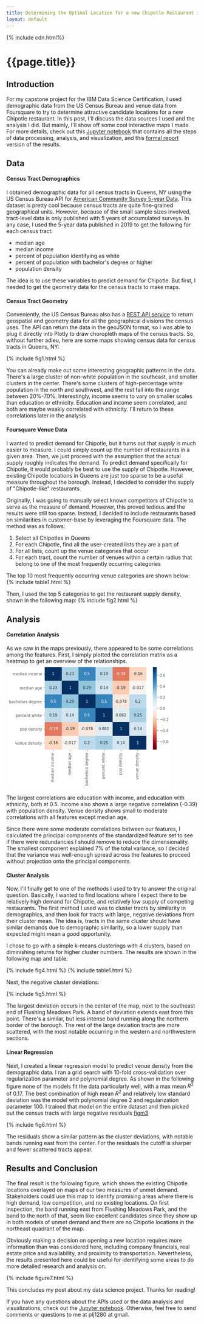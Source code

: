 ```yaml
---
title: Determining the Optimal Location for a new Chipotle Restaurant in Queens, NY
layout: default
---
```

{% include cdn.html%}
# {{page.title}}
## Introduction
For my capstone project for the IBM Data Science Certification, I used demographic data from the US Census Bureau and venue data from Foursquare to try to determine attractive candidate locations for a new Chipotle restaurant.
In this post, I'll discuss the data sources I used and the analysis I did. But mainly, I'll show off some cool interactive maps I made.
For more details, check out this [Jupyter notebook](https://github.com/plj1280) that contains all the steps of data processing, analysis, and visualization, and this [formal report](https://github.com/plj1280) version of the results.

## Data
#### Census Tract Demographics
I obtained demographic data for all census tracts in Queens, NY using the US Census Bureau API for [American Community Survey 5-year Data](https://www.census.gov/data/developers/data-sets/acs-5year.html). This dataset is pretty cool because census tracts are quite fine-grained geographical units.
However, because of the small sample sizes involved, tract-level data is only published with 5 years of accumulated surveys. In any case, I used the 5-year data published in 2019 to get the following for each census tract:
- median age
- median income
- percent of population identifying as white
- percent of population with bachelor's degree or higher
- population density

The idea is to use these variables to predict demand for Chipotle. But first, I needed to get the geometry data for the census tracts to make maps.

#### Census Tract Geometry
Conveniently, the US Census Bureau also has a [REST API service](https://www.census.gov/data/developers/data-sets/TIGERweb-map-service.html) to return geospatial and geometry data for all the geographical divisions the census uses. The API can return the data in the geoJSON format, so I was able to plug it directly into Plotly to draw choropleth maps of the census tracts. So, without further adieu, here are some maps showing census data for census tracts in Queens, NY:

{% include fig1.html %}

You can already make out some interesting geographic patterns in the data. There's a large cluster of non-white population in the southeast, and smaller clusters in the center. There's some clusters of high-percentage white population in the north and southwest, and the rest fall into the range between 20%-70%. Interestingly, income seems to vary on smaller scales than education or ethnicity. Education and income seem correlated, and both are maybe weakly correlated with ethnicity. I'll return to these correlations later in the analysis

#### Foursquare Venue Data
I wanted to predict demand for Chipotle, but it turns out that _supply_ is much easier to measure. I could simply count up the number of restaurants in a given area. Then, we just proceed with the assumption that the actual supply roughly indicates the demand. To predict demand specifically for Chipotle, it would probably be best to use the supply of Chipotle. However, existing Chipotle locations in Queens are just too sparse to be a useful measure throughout the borough. Instead, I decided to consider the supply of "Chipotle-like" restaurants.

Originally, I was going to manually select known competitors of Chipotle to serve as the measure of demand. However, this proved tedious and the results were still too sparse. Instead, I decided to include restaurants based on similarities in customer-base by leveraging the Foursquare data. The method was as follows:
1. Select all Chipotles in Queens
2. For each Chipotle, find all the user-created lists they are a part of
3. For all lists, count up the venue categories that occur
4. For each tract, count the number of venues within a certain radius that belong to one of the most frequently occurring categories

The top 10 most frequently occurring venue categories are shown below:
{% include table1.html %}

Then, I used the top 5 categories to get the restaurant supply density, shown in the following map:
{% include fig2.html %}

## Analysis
#### Correlation Analysis
As we saw in the maps previously, there appeared to be some correlations among the features. First, I simply plotted the correlation matrix as a heatmap to get an overview of the relationships.
![figm1](/images/figm1.png)

The largest correlations are education with income, and education with ethnicity, both at 0.5.
Income also shows a large negative correlation (-0.39) with population density.
Venue density shows small to moderate correlations with all features except median age.

Since there were some moderate correlations between our features, I calculated the principal components of the standardized feature set to see if there were redundancies I should remove to reduce the dimensionality.
The smallest component explained 7% of the total variance, so I decided that the variance was well-enough spread across the features to proceed without projection onto the principal components.

#### Cluster Analysis
Now, I'll finally get to one of the methods I used to try to answer the original question. Basically, I wanted to find locations where I expect there to be relatively high demand for Chipotle, and relatively low supply of competing restaurants. The first method I used was to cluster tracts by similarity in demographics, and then look for tracts with large, negative deviations from their cluster mean. The idea is, tracts in the same cluster should have similar demands due to demographic similarity, so a lower supply than expected might mean a good opportunity.

I chose to go with a simple k-means clusterings with 4 clusters, based on diminishing returns for higher cluster numbers. The results are shown in the following map and table:

{% include fig4.html %}
{% include table1.html %}

Next, the negative cluster deviations:

{% include fig5.html %}

The largest deviation occurs in the center of the map, next to the southeast end of Flushing Meadows Park.
A band of deviation extends east from this point. There's a similar, but less intense band running along the northern border of the borough.
The rest of the large deviation tracts are more scattered, with the most notable occurring in the western and northwestern sections.

#### Linear Regression
Next, I created a linear regression model to predict venue density from the demographic data.
I ran a grid search with 10-fold cross-validation over regularization parameter and polynomial degree.
As shown in the following figure none of the models fit the data particularly well, with a max mean $R^2$ of 0.17.
The best combination of high mean $R^2$ and relatively low standard deviation was the model with polynomial degree 2 and regularization parameter 100.
I trained that model on the entire dataset and then picked out the census tracts with large negative residuals
[figm3](/images/figm3.png)

{% include fig6.html %}

The residuals show a similar pattern as the cluster deviations, with notable bands running east from the center.
For the residuals the cutoff is sharper and fewer scattered tracts appear.

## Results and Conclusion
The final result is the following figure, which shows the existing Chipotle locations overlayed on maps of our two measures of unmet demand. Stakeholders could use this map to identify promising areas where there is high demand, low competition, and no existing locations. On first inspection, the band running east from Flushing Meadows Park, and the band to the north of that, seem like excellent candidates since they show up in both models of unmet demand and there are no Chipotle locations in the northeast quadrant of the map.

Obviously making a decision on opening a new location requires more information than was considered here, including company financials, real estate price and availability, and proximity to transportation. Nevertheless, the results presented here could be useful for identifying some areas to do more detailed research and analysis on.

{% include figure7.html %}

This concludes my post about my data science project. Thanks for reading!

If you have any questions about the APIs used or the data analysis and visualizations, check out the [Jupyter notebook](https://github.com). Otherwise, feel free to send comments or questions to me at plj1280 at gmail.
